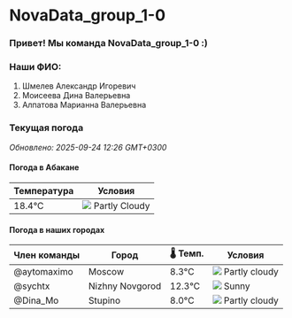 # NovaData_group_1-0
### Привет! Мы команда NovaData_group_1-0 :)

### Наши ФИО:
1. Шмелев Александр Игоревич
2. Моисеева Дина Валерьевна
3. Алпатова Марианна Валерьевна

### Текущая погода
<!-- WEATHER:START -->
_Обновлено: 2025-09-24 12:26 GMT+0300_

#### Погода в Абакане

| Температура | Условия |
|-------------|----------|
| 18.4°C     | ![](https://cdn.weatherapi.com/weather/64x64/day/116.png) Partly Cloudy |

#### Погода в наших городах

| Член команды  | Город               | 🌡️ Темп.  | Условия          |
|---------------|---------------------|-----------|--------------------|
| @aytomaximo    | Moscow              |    8.3°C | ![](https://cdn.weatherapi.com/weather/64x64/day/116.png) Partly cloudy |
| @sychtx        | Nizhny Novgorod     |   12.3°C | ![](https://cdn.weatherapi.com/weather/64x64/day/113.png) Sunny        |
| @Dina_Mo       | Stupino             |    8.0°C | ![](https://cdn.weatherapi.com/weather/64x64/day/116.png) Partly cloudy |

<!-- WEATHER:END -->
